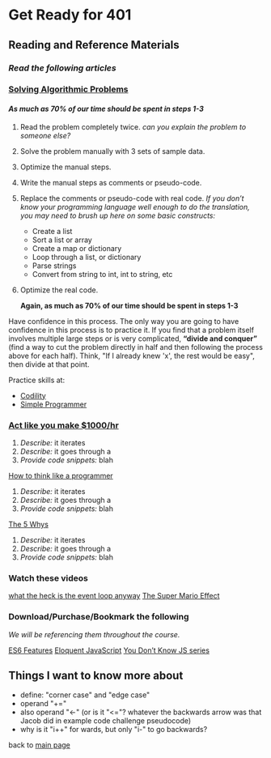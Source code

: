 # Get Ready for 401

## Reading and Reference Materials

### _Read the following articles_

### [Solving Algorithmic Problems](https://simpleprogrammer.com/solving-problems-breaking-it-down/)

#### _As much as 70% of our time should be spent in steps 1-3_

1. Read the problem completely twice. _can you explain the problem to someone else?_
1. Solve the problem manually with 3 sets of sample data.
1. Optimize the manual steps.
1. Write the manual steps as comments or pseudo-code.
1. Replace the comments or pseudo-code with real code.
   _If you don’t know your programming language well enough to do the translation, you may need to brush up here on some basic constructs:_

   - Create a list
   - Sort a list or array
   - Create a map or dictionary
   - Loop through a list, or dictionary
   - Parse strings
   - Convert from string to int, int to string, etc

1. Optimize the real code.

   **Again, as much as 70% of our time should be spent in steps 1-3**

Have confidence in this process. The only way you are going to have confidence in this process is to practice it.
If you find that a problem itself involves multiple large steps or is very complicated, **“divide and conquer”** (find a way to cut the problem directly in half and then following the process above for each half). Think, "If I already knew 'x', the rest would be easy", then divide at that point.

Practice skills at:

- [Codility](https://www.codility.com/)
- [Simple Programmer](https://simpleprogrammer.com/so-you-want-to-become-a-better-programmer-topcoder/)

<!-- ----------------------- -->

### [Act like you make $1000/hr](https://medium.com/swlh/pretend-your-time-is-worth-1-000-hour-and-youll-become-100x-more-productive-f04628bb3e6d)

1. _Describe:_ it iterates
2. _Describe:_ it goes through a
3. _Provide code snippets:_ blah

<!-- ----------------------- -->

[How to think like a programmer](https://medium.freecodecamp.org/how-to-think-like-a-programmer-lessons-in-problem-solving-d1d8bf1de7d2)

1. _Describe:_ it iterates
2. _Describe:_ it goes through a
3. _Provide code snippets:_ blah

[The 5 Whys](https://www.mindtools.com/pages/article/newTMC_5W.htm)

1. _Describe:_ it iterates
2. _Describe:_ it goes through a
3. _Provide code snippets:_ blah

### Watch these videos

[what the heck is the event loop anyway](https://www.youtube.com/watch?v=8aGhZQkoFbQ)
[The Super Mario Effect](https://www.youtube.com/watch?v=9vJRopau0g0)

### Download/Purchase/Bookmark the following

_We will be referencing them throughout the course._

[ES6 Features](http://es6-features.org/)
[Eloquent JavaScript](http://eloquentjavascript.net/)
[You Don’t Know JS series](https://github.com/getify/You-Dont-Know-JS)

## Things I want to know more about

- define: "corner case" and "edge case"
- operand "+="
- also operand "<-" (or is it "<="? whatever the backwards arrow was that Jacob did in example code challenge pseudocode)
- why is it "i++" for wards, but only "i-" to go backwards?

back to [main page](README.md)
